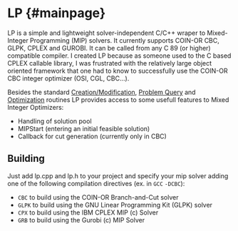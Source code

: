 LP     {#mainpage}
==

LP is a simple and lightweight solver-independent C/C++ wraper to
Mixed-Integer Programming (MIP) solvers. It currently supports COIN-OR
CBC, GLPK, CPLEX and GUROBI. It can be called from any C 89 (or higher)
compatible compiler. I created LP because as someone used to the C based
CPLEX callable library, I was frustrated with the relatively large object
oriented framework that one had to know to successfully use the COIN-OR
CBC integer optimizer (OSI, CGL, CBC...).

Besides the standard
[Creation/Modification](group__group_create_mod.html), [Problem
Query](query.html) and [Optimization](group__group_opt.html) routines LP
provides access to some usefull features to Mixed Integer Optimizers:

- Handling of solution pool
- MIPStart (entering an initial feasible solution)
- Callback for cut generation (currently only in CBC)

## Building

Just add lp.cpp and lp.h to your project and specify your mip solver
adding one of the following compilation directives (ex. in `GCC` `-DCBC`): 
- `CBC` to build using the COIN-OR Branch-and-Cut solver
- `GLPK` to build using the GNU Linear Programming Kit (GLPK) solver
- `CPX` to build using the IBM CPLEX MIP (c) Solver
- `GRB` to build using the Gurobi (c) MIP Solver

